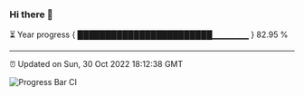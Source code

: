 ### Hi there 👋

⏳ Year progress { ████████████████████████▁▁▁▁▁▁ } 82.95 %

---

⏰ Updated on Sun, 30 Oct 2022 18:12:38 GMT

![Progress Bar CI](https://github.com/Shyam-Makwana/GitHub-Actions-Demo/workflows/Progress%20Bar%20CI/badge.svg)
